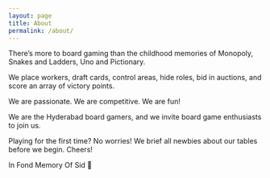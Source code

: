 ```yaml
---
layout: page
title: About
permalink: /about/
---
```


There’s more to board gaming than the childhood memories of Monopoly, Snakes and Ladders, Uno and Pictionary.

We place workers, draft cards, control areas, hide roles, bid in auctions, and score an array of victory points.

We are passionate.
We are competitive.
We are fun!

We are the Hyderabad board gamers, and we invite board game enthusiasts to join us.

Playing for the first time? No worries! We brief all newbies about our tables before we begin.
Cheers!

In Fond Memory Of Sid 💜
